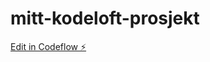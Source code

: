 # mitt-kodeloft-prosjekt

[Edit in Codeflow ⚡️](https://stackblitz.com/~/github.com/JulieKodehode/mitt-kodeloft-prosjekt)